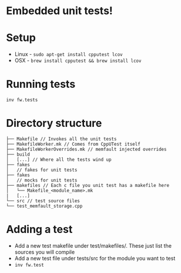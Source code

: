# Embedded unit tests!

# Setup

- Linux - `sudo apt-get install cpputest lcov`
- OSX - `brew install cpputest && brew install lcov`

# Running tests

`inv fw.tests`

# Directory structure

```
├── Makefile // Invokes all the unit tests
├── MakefileWorker.mk // Comes from CppUTest itself
├── MakefileWorkerOverrides.mk // memfault injected overrides
├── build
│   [...] // Where all the tests wind up
├── fakes
│   // fakes for unit tests
├── fakes
│   // mocks for unit tests
├── makefiles // Each c file you unit test has a makefile here
│   └── Makefile_<module_name>.mk
|   [...]
└── src // test source files
└── test_memfault_storage.cpp
```

# Adding a test

- Add a new test makefile under test/makefiles/. These just list the sources you
  will compile
- Add a new test file under tests/src for the module you want to test
- `inv fw.test`
